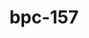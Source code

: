 ---
title: bpc-157
popular_name: "bpc-157"
developmental_codes: ["BPC-157"]
street_names: ["Body Protection Compound", "BPC"]
product_names: ["BPC-157 Peptide", "Body Protection Compound"]
description: "BPC-157 (Body Protection Compound-157) is a synthetic 15-amino acid pentadecapeptide derived from a protective protein found in human gastric juice. It works by promoting angiogenesis (new blood vessel formation), enhancing growth hormone receptor expression, and reducing inflammatory cytokines. Primarily researched for accelerating tissue repair, wound healing, gut health, and musculoskeletal injury recovery. BPC-157 has shown robust regenerative and cytoprotective effects in preclinical animal studies, particularly for tendon, ligament, muscle injuries, and gastrointestinal disorders. However, human clinical evidence remains extremely limited with only three small pilot studies conducted to date. It is not FDA-approved for therapeutic use and is classified as a prohibited substance by the World Anti-Doping Agency (WADA). While generally well-tolerated in animal studies, quality control concerns exist as it remains an unregulated compound. BPC-157 is considered investigational and requires more comprehensive human clinical trials to establish safety, efficacy, and proper clinical applications."
short_description: "Synthetic peptide from gastric juice promoting tissue repair, gut healing, and anti-inflammatory effects. Strong animal evidence, limited human trials. Not FDA-approved."
benefits: ["Accelerated tissue healing and repair", "Improved gut health and digestive function", "Enhanced joint and tendon recovery", "Powerful anti-inflammatory effects", "Reduced muscle soreness and recovery time", "Improved blood vessel formation and angiogenesis", "Protection against NSAID-induced gastric damage", "Enhanced wound healing and collagen formation", "Potential neuroprotective effects", "Improved ligament and muscle healing"]
dosage_levels: ["Subcutaneous - Beginner: 200-250mcg daily, split into 2 doses (100-125mcg each, 12 hours apart)", "Subcutaneous - Intermediate: 300-400mcg daily, split into 2 doses (150-200mcg each, 12 hours apart)", "Subcutaneous - Acute injury: 400-500mcg daily for 2-4 weeks, then reduce to maintenance", "Oral - General: 500-1000mcg daily (lower bioavailability, better for gut issues)", "Cycle: 4-8 weeks on, 2-4 weeks off", "Weight-based: 2.5-3.75mcg per kg body weight, taken twice daily"]
research: [{ summary: "Wikipedia article", url: "https://en.wikipedia.org/wiki/bpc-157" }, { summary: "PubMed database search", url: "https://pubmed.ncbi.nlm.nih.gov/?term=bpc-157" }, { summary: "Clinical trials search", url: "https://clinicaltrials.gov/search?term=bpc-157" }, { summary: "Systematic review of musculoskeletal healing", url: "https://pmc.ncbi.nlm.nih.gov/articles/PMC12313605/" }, { summary: "Narrative review on regeneration or risk", url: "https://pubmed.ncbi.nlm.nih.gov/40789979/" }, { summary: "Gastric cytoprotection study", url: "https://pubmed.ncbi.nlm.nih.gov/40759852/" }, { summary: "Wound healing mechanisms research", url: "https://pmc.ncbi.nlm.nih.gov/articles/PMC8275860/" }, { summary: "Tendon healing study", url: "https://pubmed.ncbi.nlm.nih.gov/21030672/" }, { summary: "Safety evaluation", url: "https://pubmed.ncbi.nlm.nih.gov/40131143/" }]
tags: ["healing", "recovery", "tissue repair", "gut health", "anti-inflammatory", "subcutaneous"]
affiliate_links: []
is_natty: true
created_at: 2025-10-17T08:25:41.099Z
last_updated_at: 2025-10-19T03:35:54.989Z
---